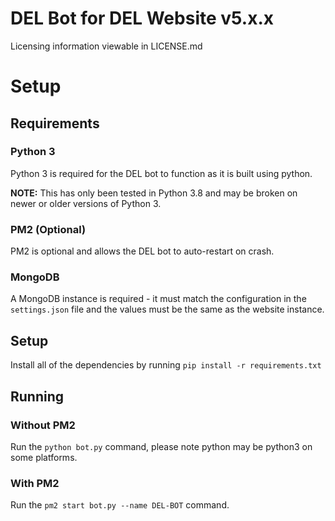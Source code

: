 # DEL Bot for DEL Website v5.x.x

Licensing information viewable in LICENSE.md

# Setup

## Requirements

### Python 3

Python 3 is required for the DEL bot to function as it is built using python.

**NOTE:** This has only been tested in Python 3.8 and may be broken on newer or older versions of Python 3.

### PM2 (Optional)

PM2 is optional and allows the DEL bot to auto-restart on crash.

### MongoDB

A MongoDB instance is required - it must match the configuration in the `settings.json` file and the values must be the same as the website instance.

## Setup

Install all of the dependencies by running `pip install -r requirements.txt`

## Running

### Without PM2

Run the `python bot.py` command, please note python may be python3 on some platforms.

### With PM2

Run the `pm2 start bot.py --name DEL-BOT` command.
